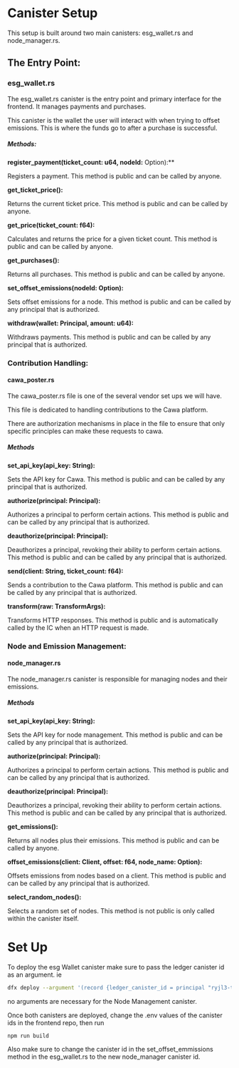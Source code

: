 # Canister Setup


This setup is built around two main canisters: esg_wallet.rs and node_manager.rs.


## The Entry Point: 
### esg_wallet.rs

The esg_wallet.rs canister is the entry point and primary interface for the frontend. It manages payments and purchases. 

This canister is the wallet the user will interact with when trying to offset emissions. This is where the funds go to after a purchase is successful.

##### Methods:

**register_payment(ticket_count: u64, nodeId:** Option<String>):** 

Registers a payment. This method is public and can be called by anyone.

**get_ticket_price():** 

Returns the current ticket price. This method is public and can be called by anyone.


**get_price(ticket_count: f64):** 

Calculates and returns the price for a given ticket count. This method is public and can be called by anyone.

**get_purchases():** 

Returns all purchases. This method is public and can be called by anyone.

**set_offset_emissions(nodeId: Option<String>):** 

Sets offset emissions for a node. This method is public and can be called by any principal that is authorized.

**withdraw(wallet: Principal, amount: u64):** 

Withdraws payments. This method is public and can be called by any principal that is authorized.

### Contribution Handling: 
#### cawa_poster.rs


The cawa_poster.rs file is one of the several vendor set ups we will have. 

This file is dedicated to handling contributions to the Cawa platform. 

There are authorization mechanisms in place in the file to ensure that only specific principles can make these requests to cawa.

##### Methods

**set_api_key(api_key: String):** 

Sets the API key for Cawa. This method is public and can be called by any principal that is authorized.


**authorize(principal: Principal):**

 Authorizes a principal to perform certain actions. This method is public and can be called by any principal that is authorized.


**deauthorize(principal: Principal):**

Deauthorizes a principal, revoking their ability to perform certain actions. This method is public and can be called by any principal that is authorized.


**send(client: String, ticket_count: f64):** 

Sends a contribution to the Cawa platform. This method is public and can be called by any principal that is authorized.

**transform(raw: TransformArgs):** 

Transforms HTTP responses. This method is public and is automatically called by the IC when an HTTP request is made.

### Node and Emission Management:
#### node_manager.rs


The node_manager.rs canister is responsible for managing nodes and their emissions. 

##### Methods


**set_api_key(api_key: String):** 

Sets the API key for node management. This method is public and can be called by any principal that is authorized.

**authorize(principal: Principal):**

 Authorizes a principal to perform certain actions. This method is public and can be called by any principal that is authorized.

**deauthorize(principal: Principal):** 

Deauthorizes a principal, revoking their ability to perform certain actions. This method is public and can be called by any principal that is authorized.

**get_emissions():** 

Returns all nodes plus their emissions. This method is public and can be called by anyone.

**offset_emissions(client: Client, offset: f64, node_name: Option<String>):** 

Offsets emissions from nodes based on a client. This method is public and can be called by any principal that is authorized.


**select_random_nodes():** 

Selects a random set of nodes. This method is not public is only called within the canister itself.


# Set Up

To deploy the esg Wallet canister make sure to pass the ledger canister id as an argument. ie

```bash
dfx deploy --argument '(record {ledger_canister_id = principal "ryjl3-tyaaa-aaaaa-aaaba-cai";})' esg_wallet --network ic
```
no arguments are necessary for the Node Management canister.

Once both canisters are deployed, change the .env values of the canister ids in the frontend repo, then run 

```bash
npm run build
``` 

Also make sure to change the canister id in the set_offset_emmissions method in the esg_wallet.rs to the new node_manager canister id.
